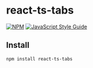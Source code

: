 # react-ts-tabs

[![NPM](https://img.shields.io/npm/v/react-ts-tabs.svg)](https://www.npmjs.com/package/react-ts-tabs) [![JavaScript Style Guide](https://img.shields.io/badge/code_style-standard-brightgreen.svg)](https://standardjs.com)

## Install

```bash
npm install react-ts-tabs
```
